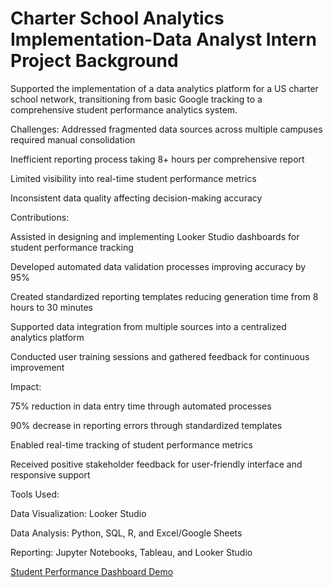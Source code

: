 # Charter School Analytics Implementation-Data Analyst Intern Project Background

Supported the implementation of a data analytics platform for a US charter school network, transitioning from basic Google tracking to a comprehensive student performance analytics system.

Challenges: 
Addressed fragmented data sources across multiple campuses required manual consolidation

Inefficient reporting process taking 8+ hours per comprehensive report

Limited visibility into real-time student performance metrics

Inconsistent data quality affecting decision-making accuracy

Contributions:

Assisted in designing and implementing Looker Studio dashboards for student performance tracking

Developed automated data validation processes improving accuracy by 95%

Created standardized reporting templates reducing generation time from 8 hours to 30 minutes

Supported data integration from multiple sources into a centralized analytics platform

Conducted user training sessions and gathered feedback for continuous improvement

Impact:

75% reduction in data entry time through automated processes

90% decrease in reporting errors through standardized templates

Enabled real-time tracking of student performance metrics

Received positive stakeholder feedback for user-friendly interface and responsive support

Tools Used:


Data Visualization: Looker Studio

Data Analysis: Python, SQL, R, and Excel/Google Sheets 

Reporting: Jupyter Notebooks, Tableau, and Looker Studio



[Student Performance Dashboard Demo](https://github.com/GuledGedi/Charter-School-Analytics-Implementation/blob/main/Student_Performance_Dashboard_Demo.pdf)
